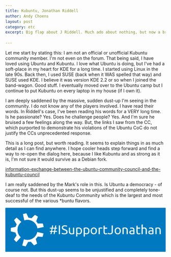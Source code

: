 ```yaml
---
title: Kubuntu, Jonathan Riddell
author: Andy Choens
layout: post
category: etc
excerpt: Big flap about J Riddell. Much ado about nothing, but now a bruised community.

---
```


Let me start by stating this: I am not an official or unofficial
Kubuntu community member. I'm not even on the forum. That being said,
I have loved using Ubuntu and Kubuntu. I love what Ubuntu is doing,
but I've had a soft-place in my heart for KDE for a long time. I
started using Linux in the late 90s. Back then, I used SUSE (back when
it WAS spelled that way) and SUSE used KDE. I believe it was version
KDE 2.2 or so when I joined the band-wagon. Good stuff. I eventually
moved over to the Ubuntu camp but I continue to put Kubuntu on every
laptop in my house (if I own it).

I am deeply saddened by the massive, sudden dust-up I'm seeing in the
community. I do not know any of the players involved. I have read
their words. In Riddell's case, I've been reading his words for a VERY
long time. Is he passionate? Yes. Does he challenge people? Yes. And
I'm sure he bruised a few feelings along the way. But, the links I saw
from the CC, which purported to demonstrate his violations of the
Ubuntu CoC do not justify the CCs unprecedented response.

This is a long post, but worth reading. It seems to explain things in
as much detail as I can find anywhere. I hope cooler heads step
forward and find a way to re-open the dialog here, because I like
Kubuntu and as strong as it is, I'm not sure it would survive as a
Debian fork.

[information-exchange-between-the-ubuntu-community-council-and-the-kubuntu-council](https://skitterman.wordpress.com/2015/05/26/information-exchange-between-the-ubuntu-community-council-and-the-kubuntu-council/)

I am really saddened by the Mark's role in this. Is Ubuntu a
democracy - of course not. But this dust-up seems to be unjustified
and completely tone-deaf to the needs of the Kubuntu Community which
is the largest and most successful of the various *buntu flavors.

<img src="/img/2015-05-26/support-banner.png" alt="I support Jonathan Riddell." class="img" > 

